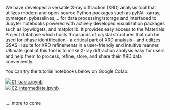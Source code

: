 
We have developed a versatile X-ray diffraction (XRD) analysis tool that utilizes modern and open-source Python packages such as pyFAI, xarray, pymatgen, pybaselines,... for data processing/storage and interfaced to Jupyter notebooks powered with actively developed visualization packages such as ipywidgets, and matplotlib. It provides easy access to the Materials Project database which hosts thousands of crystal structures that can be used for phase identification - a critical part of XRD analysis - and utilizes GSAS-II suite for XRD refinements in a user-friendly and intuitive manner. Ultimate goal of this tool is to make X-ray diffraction analysis easy for users and help them to process, refine, store, and share their XRD data conveniently.

You can try the tutorial notebooks below on Google Colab:



<a target="_blank"  href="https://colab.research.google.com/github/MehmetTopsakal/easyXRD/blob/main/examples/01_basic.ipynb">
    <img src="https://www.tensorflow.org/images/colab_logo_32px.png" /> 01_basic.ipynb</a> <br>
<a target="_blank"  href="https://colab.research.google.com/github/MehmetTopsakal/easyXRD/blob/main/examples/02_intermediate.ipynb">
    <img src="https://www.tensorflow.org/images/colab_logo_32px.png" /> 02_intermediate.ipynb</a>



\
.... more to come
